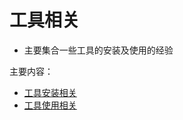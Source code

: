 # 工具相关
  * 主要集合一些工具的安装及使用的经验


主要内容：

  * [工具安装相关](tools/install/README.md)
  * [工具使用相关](tools/usage/README.md)